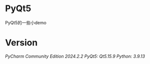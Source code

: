 # PyQt5
PyQt5的一些小demo
# Version
*PyCharm Community Edition 2024.2.2*
*PyQt5: Qt5.15.9*
*Python: 3.9.13*
